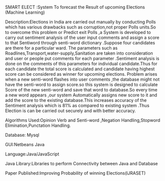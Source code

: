 SMART ELECT :System To forecast the Result of upcoming Elections (Machine Learning)


Description:Elections in India are carried out manually by conducting Polls which has various drawbacks such as corruption,not proper Polls units.So to overcome this problem or Predict exit Polls ,a System is developed to carry out sentiment analysis of the user input comments and assign a score to that  Sentiword through senti-word dictionary .Suppose four candidates are there for a particular ward. The parameters such as Roadlines,Transport,water-supply,Sanitation are taken into consideration and user or people put comments for each parameter .Sentiment analysis is done on the comments of this parameters for individual candidate.Thus for each candidate the total score is calculated and candidate having highest score can be considered as winner for upcoming elections.
	Problem arises when a new senti-word flashes into user comments ,the database might not have the senti-word to assign score.so this system is designed to calculate Score of the new senti-word and save that word to database.So every time a new word appears ,our system Automatically assigns new score to it and add the score to the existing database.This increases accuracy of the Sentiment analysis which is 81% as compared to existing system .Thus Election is can be carried out securely and with better accuracy.
	
Algorithms Used:Opinion Verb and Senti-word ,Negation Handling,Stopword Elimination,Punctation Handling.

Database: Mysql

GUI:Netbeans Java

Language:Java/JavaScript

Java Library:Libraries to perform Connectivity between Java and Database

Paper Published:Improving Probability of winning Elections(IJRASET)


